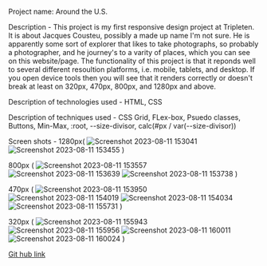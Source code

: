 Project name: Around the U.S.

Description - This project is my first responsive design project at Tripleten. It is about Jacques Cousteu, possibly a made up name I'm not sure. He is apparently some sort of explorer that likes to take photographs, so probably a photographer, and he journey's to a varity of places, which you can see on this website/page. The functionality of this project is that it reponds well to several different resoultion platforms, i.e. mobile, tablets, and desktop.
If you open device tools then you will see that it renders correctly or doesn't break at least on 320px, 470px, 800px, and 1280px and above.

Description of technologies used - HTML, CSS

Description of techniques used - CSS Grid, FLex-box, Psuedo classes, Buttons, Min-Max, :root, --size-divisor, calc(#px / var(--size-divisor))

Screen shots -
1280px(
![Screenshot 2023-08-11 153041](https://github.com/XDRO/se_project_aroundtheus/assets/131299160/1df9ee35-bb3a-47cd-b643-276f9d5a16b2)
![Screenshot 2023-08-11 153455](https://github.com/XDRO/se_project_aroundtheus/assets/131299160/ebaf5c82-297b-4c78-a5eb-bb882d8c1549)
)

800px (
![Screenshot 2023-08-11 153557](https://github.com/XDRO/se_project_aroundtheus/assets/131299160/0460cc07-8e2d-4553-b6e0-29263d1d5646)
![Screenshot 2023-08-11 153639](https://github.com/XDRO/se_project_aroundtheus/assets/131299160/8cdea694-aefe-41df-b8f1-e558c0612d03)
![Screenshot 2023-08-11 153738](https://github.com/XDRO/se_project_aroundtheus/assets/131299160/93210c3c-deec-4b9b-b647-c35b9598b3c2)
)

470px (
![Screenshot 2023-08-11 153950](https://github.com/XDRO/se_project_aroundtheus/assets/131299160/10fb8a2c-0ff2-4e15-bd73-52fa58d8f1e0)
![Screenshot 2023-08-11 154019](https://github.com/XDRO/se_project_aroundtheus/assets/131299160/51404355-e9f7-41e3-ad11-c4c480d60fba)
![Screenshot 2023-08-11 154034](https://github.com/XDRO/se_project_aroundtheus/assets/131299160/79a97700-e684-4d45-b606-7d63c07292a2)
![Screenshot 2023-08-11 155731](https://github.com/XDRO/se_project_aroundtheus/assets/131299160/eb41bc93-d54d-488b-97d5-450cecddad78)
)

320px (
![Screenshot 2023-08-11 155943](https://github.com/XDRO/se_project_aroundtheus/assets/131299160/cc3f0574-14cb-41dd-8ae5-11d1ed245e52)
![Screenshot 2023-08-11 155956](https://github.com/XDRO/se_project_aroundtheus/assets/131299160/01759942-a37a-4b54-b221-bf778c4f3805)
![Screenshot 2023-08-11 160011](https://github.com/XDRO/se_project_aroundtheus/assets/131299160/8c1d07f3-085d-48f4-8e72-b0d6c3fb5830)
![Screenshot 2023-08-11 160024](https://github.com/XDRO/se_project_aroundtheus/assets/131299160/9cbd016f-153b-43f0-b405-31848e7d1d0f)
)

[Git hub link]([https://github.com/XDRO/se_project_aroundtheus/blob/main/se_project_aroundtheus/README.md](https://xdro.github.io/se_project_aroundtheus/)https://xdro.github.io/se_project_aroundtheus/)
